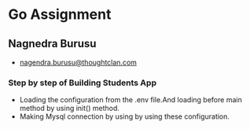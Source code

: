 # Go Assignment

## Nagnedra Burusu
- nagendra.burusu@thoughtclan.com

### Step by step of Building Students App
- Loading the  configuration from the .env file.And loading before  main method by using init() method.
- Making Mysql connection by using by using these configuration.
